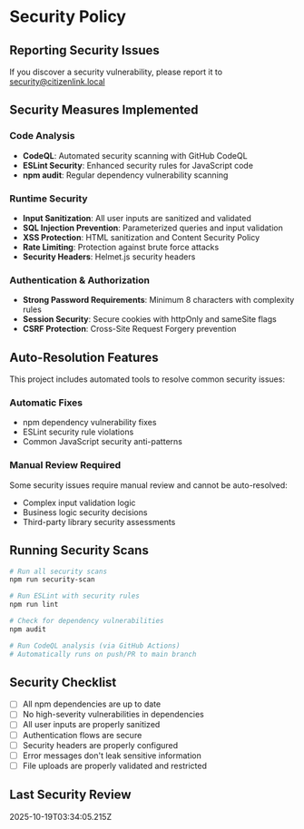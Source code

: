 # Security Policy

## Reporting Security Issues

If you discover a security vulnerability, please report it to security@citizenlink.local

## Security Measures Implemented

### Code Analysis
- **CodeQL**: Automated security scanning with GitHub CodeQL
- **ESLint Security**: Enhanced security rules for JavaScript code
- **npm audit**: Regular dependency vulnerability scanning

### Runtime Security
- **Input Sanitization**: All user inputs are sanitized and validated
- **SQL Injection Prevention**: Parameterized queries and input validation
- **XSS Protection**: HTML sanitization and Content Security Policy
- **Rate Limiting**: Protection against brute force attacks
- **Security Headers**: Helmet.js security headers

### Authentication & Authorization
- **Strong Password Requirements**: Minimum 8 characters with complexity rules
- **Session Security**: Secure cookies with httpOnly and sameSite flags
- **CSRF Protection**: Cross-Site Request Forgery prevention

## Auto-Resolution Features

This project includes automated tools to resolve common security issues:

### Automatic Fixes
- npm dependency vulnerability fixes
- ESLint security rule violations
- Common JavaScript security anti-patterns

### Manual Review Required
Some security issues require manual review and cannot be auto-resolved:
- Complex input validation logic
- Business logic security decisions
- Third-party library security assessments

## Running Security Scans

```bash
# Run all security scans
npm run security-scan

# Run ESLint with security rules
npm run lint

# Check for dependency vulnerabilities
npm audit

# Run CodeQL analysis (via GitHub Actions)
# Automatically runs on push/PR to main branch
```

## Security Checklist

- [ ] All npm dependencies are up to date
- [ ] No high-severity vulnerabilities in dependencies
- [ ] All user inputs are properly sanitized
- [ ] Authentication flows are secure
- [ ] Security headers are properly configured
- [ ] Error messages don't leak sensitive information
- [ ] File uploads are properly validated and restricted

## Last Security Review

2025-10-19T03:34:05.215Z
